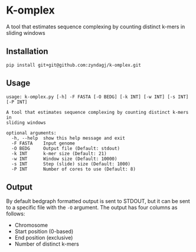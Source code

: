 # K-omplex

A tool that estimates sequence complexing by counting distinct k-mers in sliding windows

## Installation

```
pip install git+git@github.com:zyndagj/k-omplex.git
```

## Usage

```
usage: k-omplex.py [-h] -F FASTA [-O BEDG] [-k INT] [-w INT] [-s INT] [-P INT]

A tool that estimates sequence complexing by counting distinct k-mers in
sliding windows

optional arguments:
  -h, --help  show this help message and exit
  -F FASTA    Input genome
  -O BEDG     Output file (Default: stdout)
  -k INT      k-mer size (Default: 21)
  -w INT      Window size (Default: 10000)
  -s INT      Step (slide) size (Default: 1000)
  -P INT      Number of cores to use (Default: 8)
```

## Output

By default bedgraph formatted output is sent to STDOUT, but it can be sent to a specific file with the `-O` argument. The output has four columns as follows:

- Chromosome
- Start position (0-based)
- End position (exclusive)
- Number of distinct k-mers
